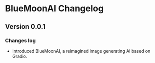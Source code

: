 # BlueMoonAI Changelog

## Version 0.0.1 

### Changes log

- Introduced BlueMoonAI, a reimagined image generating AI based on Gradio.



